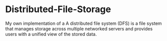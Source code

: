 # Distributed-File-Storage
My own implementation of a A distributed file system (DFS) is a file system that manages storage across multiple networked servers and provides users with a unified view of the stored data.
